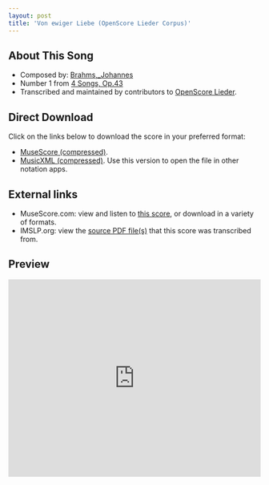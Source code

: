```yaml
---
layout: post
title: 'Von ewiger Liebe (OpenScore Lieder Corpus)'
---
```


## About This Song

- Composed by: [Brahms,_Johannes](https://fourscoreandmore.org/openscore/lieder/Brahms,_Johannes)
- Number 1 from [4 Songs, Op.43](https://fourscoreandmore.org/openscore/lieder/Brahms,_Johannes/4_Songs,_Op.43)
- Transcribed and maintained by contributors to [OpenScore Lieder].

[OpenScore Lieder]: https://musescore.com/openscore-lieder-corpus

## Direct Download

Click on the links below to download the score in your preferred format:
- [MuseScore (compressed)](https://github.com/openscore/lieder/blob/main/scores/Brahms,_Johannes/4_Songs,_Op.43/1_Von_ewiger_Liebe/lc5153813.mscz?raw=true).
- [MusicXML (compressed)](https://github.com/openscore/lieder/blob/main/scores/Brahms,_Johannes/4_Songs,_Op.43/1_Von_ewiger_Liebe/lc5153813.mxl?raw=true). Use this version to open the file in other notation apps.

## External links

- MuseScore.com: view and listen to [this score][MuseScore], or download in a variety of formats.
- IMSLP.org: view the [source PDF file(s)][IMSLP] that this score was transcribed from.

[MuseScore]: https://musescore.com/score/5153813
[IMSLP]: https://imslp.org/wiki/Special:ReverseLookup/79666

## Preview

<iframe width="100%" height="394" src="https://musescore.com/openscore-lieder-corpus/scores/5153813/embed" frameborder="0" allowfullscreen allow="autoplay; fullscreen"></iframe>
